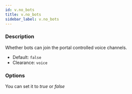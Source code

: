 ```yaml
---
id: v.no_bots
title: v.no_bots
sidebar_label: v.no_bots
---
```


### Description

Whether bots can join the portal controlled voice channels.

* Default: `false`
* Clearance: `voice`

### Options

You can set it to _true_ or _false_
